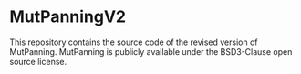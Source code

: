 # MutPanningV2
This repository contains the source code of the revised version of MutPanning. MutPanning is publicly available under the BSD3-Clause open source license.
